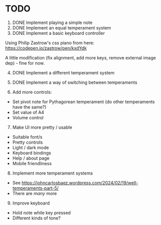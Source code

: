 # TODO

1. DONE Implement playing a simple note
2. DONE Implement an equal temperament system
3. DONE Implement a basic keyboard controller

Using Philip Zastrow's css piano from here: https://codepen.io/zastrow/pen/kxdYdk

A little modification (fix alignment, add more keys, remove external image dep) - fine for now.

4. DONE Implement a different temperament system
5. DONE Implement a way of switching between temperaments

6. Add more controls:

* Set pivot note for Pythagorean temperament (do other temperaments have the same?)
* Set value of A4
* Volume control

7. Make UI more pretty / usable

* Suitable font/s
* Pretty controls
* Light / dark mode
* Keyboard bindings
* Help / about page
* Mobile friendliness

8. Implement more temperament systems

* See https://johncarlosbaez.wordpress.com/2024/02/19/well-temperaments-part-5/
* There are _many_ more

9. Improve keyboard

* Hold note while key pressed
* Different kinds of tone?
